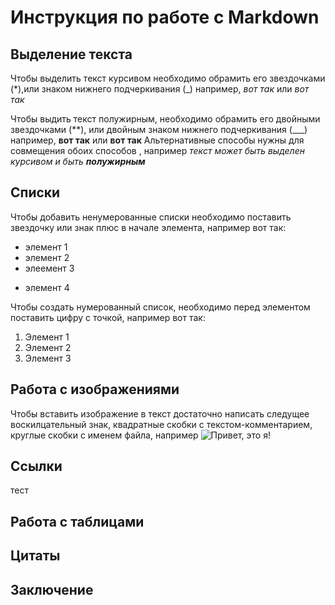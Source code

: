 # Инструкция по работе с Markdown

## Выделение текста
Чтобы выделить текст курсивом необходимо обрамить его звездочками (*),или знаком нижнего подчеркивания (_) например,  *вот так* или _вот так_

Чтобы выдить текст полужирным, необходимо обрамить его двойными звездочками (**), или двойным знаком нижнего подчеркивания (___) например, **вот так** или __вот так__
Альтернативные способы нужны для совмещения обоих способов , например _текст может быть выделен курсивом и быть **полужирным**_

## Списки
Чтобы добавить ненумерованные списки необходимо поставить звездочку или знак плюс в начале элемента, например вот так:
* элемент 1
* элемент 2
* элеемент 3
+ элемент 4

Чтобы создать нумерованный список, необходимо перед элементом поставить цифру с точкой, например вот так:

1. Элемент 1
2. Элемент 2
3. Элемент 3

## Работа с изображениями
Чтобы вставить изображение в текст достаточно написать следущее воскилцательный знак, квадратные скобки с текстом-комментарием, круглые скобки с именем файла, например 
![Привет, это я!](/test.png)
## Ссылки
тест
## Работа с таблицами

## Цитаты

## Заключение